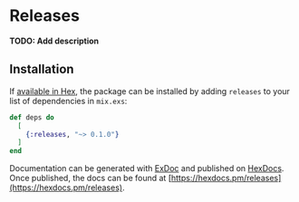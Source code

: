 # Releases

**TODO: Add description**

## Installation

If [available in Hex](https://hex.pm/docs/publish), the package can be installed
by adding `releases` to your list of dependencies in `mix.exs`:

```elixir
def deps do
  [
    {:releases, "~> 0.1.0"}
  ]
end
```

Documentation can be generated with [ExDoc](https://github.com/elixir-lang/ex_doc)
and published on [HexDocs](https://hexdocs.pm). Once published, the docs can
be found at [https://hexdocs.pm/releases](https://hexdocs.pm/releases).

